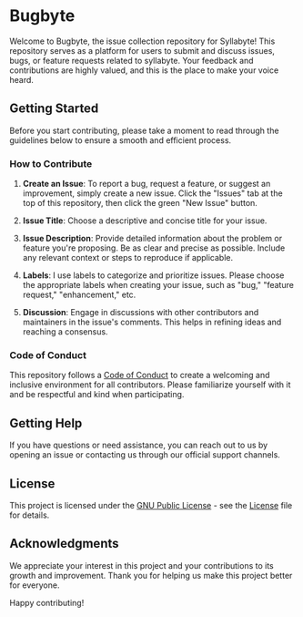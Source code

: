 # Bugbyte
Welcome to Bugbyte, the issue collection repository for Syllabyte! This repository serves as a platform for users to submit and discuss issues, bugs, or feature requests related to syllabyte. Your feedback and contributions are highly valued, and this is the place to make your voice heard.

## Getting Started

Before you start contributing, please take a moment to read through the guidelines below to ensure a smooth and efficient process.

### How to Contribute

1. **Create an Issue**: To report a bug, request a feature, or suggest an improvement, simply create a new issue. Click the "Issues" tab at the top of this repository, then click the green "New Issue" button.

2. **Issue Title**: Choose a descriptive and concise title for your issue.

3. **Issue Description**: Provide detailed information about the problem or feature you're proposing. Be as clear and precise as possible. Include any relevant context or steps to reproduce if applicable.

4. **Labels**: I use labels to categorize and prioritize issues. Please choose the appropriate labels when creating your issue, such as "bug," "feature request," "enhancement," etc.

5. **Discussion**: Engage in discussions with other contributors and maintainers in the issue's comments. This helps in refining ideas and reaching a consensus.

### Code of Conduct

This repository follows a [Code of Conduct](CODE_OF_CONDUCT.md) to create a welcoming and inclusive environment for all contributors. Please familiarize yourself with it and be respectful and kind when participating.

## Getting Help

If you have questions or need assistance, you can reach out to us by opening an issue or contacting us through our official support channels.

## License

This project is licensed under the [GNU Public License](LICENSE) - see the [License](LICENSE) file for details.

## Acknowledgments

We appreciate your interest in this project and your contributions to its growth and improvement. Thank you for helping us make this project better for everyone.

Happy contributing!
